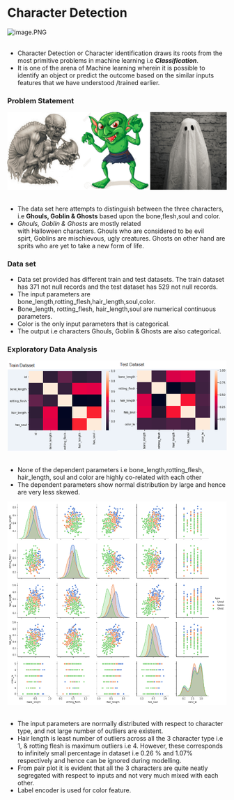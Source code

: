 # Character Detection
![image.PNG](images/charac.png)<img align="right"><br><br>
- Character Detection or Character identification draws its roots from the most primitive problems in machine learning i.e ___Classification___. 
- It is one of the arena of Machine learning wherein it is possible to identify an object or predict the outcome based on the similar inputs features that we have understood /trained earlier.

### Problem Statement
![image.PNG](images/ggg.png)<img align="right"><br><br>
- The data set here attempts to distinguish between the three characters, i.e __Ghouls, Goblin & Ghosts__ based upon the bone,flesh,soul and color.
- _Ghouls, Goblin & Ghosts_ are mostly related with Halloween characters. Ghouls who are considered to be evil spirt, Goblins are mischievous, ugly creatures. Ghosts on other hand are sprits who are yet to take a new form of life.

### Data set
- Data set provided has different train and test datasets. The train dataset has 371 not null records and the test dataset has 529 not null records.
- The input parameters are bone_length,rotting_flesh,hair_length,soul,color.
- Bone_length, rotting_flesh, hair_length,soul are numerical continuous parameters.
- Color is the only input parameters that is categorical.
- The output i.e characters Ghouls, Goblin & Ghosts are also categorical.

### Exploratory Data Analysis
![image.PNG](images/heatmap.png)<img align="right"><br><br>
- None of the dependent parameters i.e bone_length,rotting_flesh, hair_length, soul and color are highly co-related with each other
- The dependent parameters show normal distribution by large and hence are very less skewed.

![image.PNG](images/pairplot.png)<img align="right"><br><br>
- The input parameters are normally distributed with respect to character type, and not large number of outliers are existent.
- Hair length is least number of outliers across all the 3 character type i.e 1, & rotting flesh is maximum outliers i.e 4. However, these corresponds to infinitely small percentage in dataset i.e  0.26 % and 1.07% respectively and hence can be ignored during modelling.
- From pair plot it is evident that all the 3 characters are quite neatly segregated with respect to inputs and not very much mixed with each other.
- Label encoder is used for color feature.




